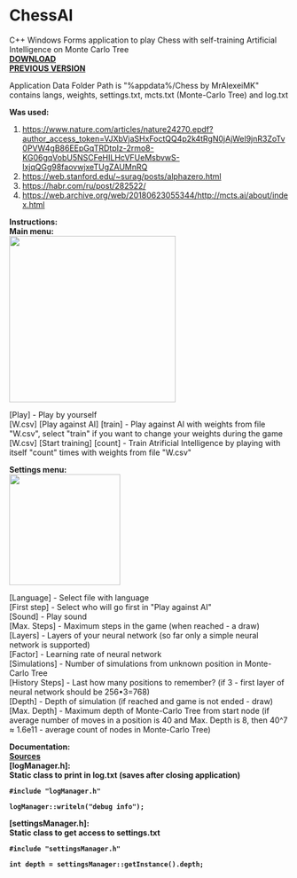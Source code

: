 # ChessAI
 C++ Windows Forms application to play Chess with self-training Artificial Intelligence on Monte Carlo Tree  
<b><a href="https://github.com/MrAlexeiMK/Chess/raw/main/%D0%A8%D0%B0%D1%85%D0%BC%D0%B0%D1%82%D1%8B%20(%D1%83%D1%81%D1%82%D0%B0%D0%BD%D0%BE%D0%B2%D1%89%D0%B8%D0%BA).msi">DOWNLOAD</b></a>  
<b><a href="https://github.com/MrAlexeiMK/Chess">PREVIOUS VERSION</b></a>  
  
Application Data Folder Path is "%appdata%/Chess by MrAlexeiMK" contains langs, weights, settings.txt, mcts.txt (Monte-Carlo Tree) and log.txt 
  
<b>Was used:</b>  
1) https://www.nature.com/articles/nature24270.epdf?author_access_token=VJXbVjaSHxFoctQQ4p2k4tRgN0jAjWel9jnR3ZoTv0PVW4gB86EEpGqTRDtpIz-2rmo8-KG06gqVobU5NSCFeHILHcVFUeMsbvwS-lxjqQGg98faovwjxeTUgZAUMnRQ  
2) https://web.stanford.edu/~surag/posts/alphazero.html  
3) https://habr.com/ru/post/282522/  
4) https://web.archive.org/web/20180623055344/http://mcts.ai/about/index.html  
  
<b>Instructions:</b>  
<b>Main menu:</b>  
<img src="https://user-images.githubusercontent.com/25348980/161140081-a0416ed0-ba0c-49d6-9fb0-664aa720bcb1.png" width="300"></img>  
  
[Play] - Play by yourself  
[W.csv] [Play against AI] [train] - Play against AI with weights from file "W.csv", select "train" if you want to change your weights during the game  
[W.csv] [Start training] [count] - Train Atrificial Intelligence by playing with itself "count" times with weights from file "W.csv"  
  
<b>Settings menu:</b>  
<img src="https://user-images.githubusercontent.com/25348980/161140928-59075c0e-d62a-4930-b799-21aeb34e553b.png" width="200"></img>  
  
[Language] - Select file with language  
[First step] - Select who will go first in "Play against AI"  
[Sound] - Play sound  
[Max. Steps] - Maximum steps in the game (when reached - a draw)  
[Layers] - Layers of your neural network (so far only a simple neural network is supported)  
[Factor] - Learning rate of neural network  
[Simulations] - Number of simulations from unknown position in Monte-Carlo Tree  
[History Steps] - Last how many positions to remember? (if 3 - first layer of neural network should be 256•3=768)  
[Depth] - Depth of simulation (if reached and game is not ended - draw)  
[Max. Depth] - Maximum depth of Monte-Carlo Tree from start node (if average number of moves in a position is 40 and Max. Depth is 8, then 40^7 ≈ 1.6e11 - average count of nodes in Monte-Carlo Tree)  
  
<b>Documentation:<b>  
<b><a href="https://github.com/MrAlexeiMK/ChessAI/tree/main/Chess">Sources</b></a>  
 [<b>logManager.h</b>]:  
Static class to print in log.txt  (saves after closing application)  
```
#include "logManager.h"

logManager::writeln("debug info");
```  
   
 [<b>settingsManager.h</b>]:  
Static class to get access to settings.txt  
```
#include "settingsManager.h"

int depth = settingsManager::getInstance().depth;
```  
   
 
